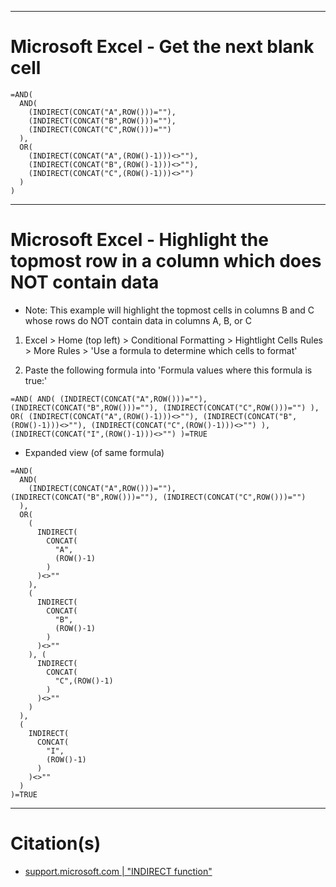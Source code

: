
***
# Microsoft Excel - Get the next blank cell

```excel
=AND(
  AND(
    (INDIRECT(CONCAT("A",ROW()))=""),
    (INDIRECT(CONCAT("B",ROW()))=""),
    (INDIRECT(CONCAT("C",ROW()))="")
  ),
  OR(
    (INDIRECT(CONCAT("A",(ROW()-1)))<>""),
    (INDIRECT(CONCAT("B",(ROW()-1)))<>""),
    (INDIRECT(CONCAT("C",(ROW()-1)))<>"")
  )
)
```


***
# Microsoft Excel - Highlight the topmost row in a column which does NOT contain data

- Note: This example will highlight the topmost cells in columns B and C whose rows do NOT contain data in columns A, B, or C

1. Excel > Home (top left) > Conditional Formatting > Hightlight Cells Rules > More Rules > 'Use a formula to determine which cells to format'

2. Paste the following formula into 'Formula values where this formula is true:'

```excel
=AND( AND( (INDIRECT(CONCAT("A",ROW()))=""), (INDIRECT(CONCAT("B",ROW()))=""), (INDIRECT(CONCAT("C",ROW()))="") ),   OR( (INDIRECT(CONCAT("A",(ROW()-1)))<>""), (INDIRECT(CONCAT("B",(ROW()-1)))<>""), (INDIRECT(CONCAT("C",(ROW()-1)))<>"") ), (INDIRECT(CONCAT("I",(ROW()-1)))<>"") )=TRUE
```

- Expanded view (of same formula)

```excel
=AND(
  AND(
    (INDIRECT(CONCAT("A",ROW()))=""), (INDIRECT(CONCAT("B",ROW()))=""), (INDIRECT(CONCAT("C",ROW()))="")
  ),
  OR(
    (
      INDIRECT(
        CONCAT(
          "A",
          (ROW()-1)
        )
      )<>""
    ),
    (
      INDIRECT(
        CONCAT(
          "B",
          (ROW()-1)
        )
      )<>""
    ), (
      INDIRECT(
        CONCAT(
          "C",(ROW()-1)
        )
      )<>""
    )
  ),
  (
    INDIRECT(
      CONCAT(
        "I",
        (ROW()-1)
      )
    )<>""
  )
)=TRUE
```


***
# Citation(s)
- [support.microsoft.com  |  "INDIRECT function"](https://support.microsoft.com/en-us/office/indirect-function-474b3a3a-8a26-4f44-b491-92b6306fa261)
